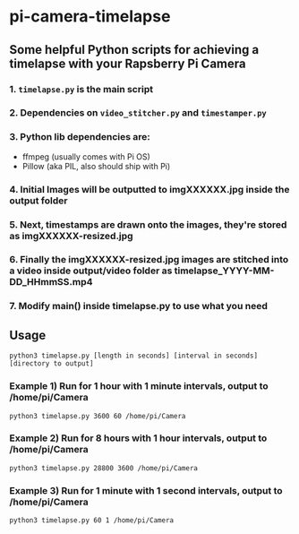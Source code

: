 # pi-camera-timelapse

## Some helpful Python scripts for achieving a timelapse with your Rapsberry Pi Camera

### 1. ```timelapse.py``` is the main script
### 2. Dependencies on ```video_stitcher.py``` and ```timestamper.py```
### 3. Python lib dependencies are:
* ffmpeg (usually comes with Pi OS)
* Pillow (aka PIL, also should ship with Pi)
### 4. Initial Images will be outputted to imgXXXXXX.jpg inside the output folder
### 5. Next, timestamps are drawn onto the images, they're stored as imgXXXXXX-resized.jpg
### 6. Finally the imgXXXXXX-resized.jpg images are stitched into a video inside output/video folder as timelapse_YYYY-MM-DD_HHmmSS.mp4
### 7. Modify main() inside timelapse.py to use what you need

## Usage
```
python3 timelapse.py [length in seconds] [interval in seconds] [directory to output]
```

### Example 1) Run for 1 hour with 1 minute intervals, output to /home/pi/Camera
```
python3 timelapse.py 3600 60 /home/pi/Camera
```

### Example 2) Run for 8 hours with 1 hour intervals, output to /home/pi/Camera
```
python3 timelapse.py 28800 3600 /home/pi/Camera
```

### Example 3) Run for 1 minute with 1 second intervals, output to /home/pi/Camera
```
python3 timelapse.py 60 1 /home/pi/Camera
```
